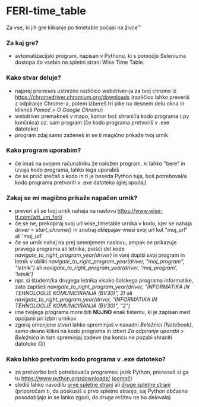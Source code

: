 # FERI-time_table
 Za vse, ki jih gre klikanje po timetable počasi na živce™


### Za kaj gre?
  - avtomatizacijski program, napisan v Pythonu, ki s pomočjo Seleniuma dostopa do vsebin na spletni strani Wise Time Table. 


### Kako stvar deluje?
  - najprej preneses ustrezno različico webdriver-ja za tvoj chrome iz https://chromedriver.chromium.org/downloads (različico lahko preveriš z odpiranje Chrome-a, potem izbereš tri pike na desnem delu okna in klikneš *Pomoč > O Google Chromu*)
  - webdriver premakneš v mapo, kamor boš shranil/a kodo programa (.py končnica) oz. sam program (če kodo programa pretvoriš v .exe datoteko)
  - program zdaj samo zaženeš in se ti magično prikaže tvoj urnik

### Kako program uporabim?
  - če imaš na svojem računalniku že naložen program, ki lahko "bere" in izvaja kodo programa, lahko tega uporabiš
  - če se prvič srečaš s kodo in ti je beseda Python tuja, boš potreboval/a kodo programa pretvoriti v .exe datoteko (glej spodaj)

### Zakaj se mi magično prikaže napačen urnik?
  - preveri ali se tvoj urnik nahaja na naslovu https://www.wise-tt.com/wtt_um_feri/
  - če se ne, prekopiraj svoj url wise_timetable urnika v kodo, kjer se nahaja  *driver = start_chrome()* in znotraj oklepajav vnesi svoj url kot "moj_url" ali 'moj_url'
  - če se urnik nahaj na prej omenjenem naslovu, ampak ne prikazuje pravega programa ali letnika, poišči del kode  *navigate_to_right_program_year(driver)*  in vanj dopiši svoj program in letnik v obliki  *navigate_to_right_program_year(driver, "moj_program", "letnik")* ali  *navigate_to_right_program_year(driver, 'moj_program', 'letnik')*
  - npr. si študent/ka drugega letnika visoko šolskega programa informatike, zato zapišeš  *navigate_to_right_program_year(driver, "INFORMATIKA IN TEHNOLOGIJE KOMUNICIRANJA (BV30)", 2)*  ali *navigate_to_right_program_year(driver, "INFORMATIKA IN TEHNOLOGIJE KOMUNICIRANJA (BV30)", "2")*
  - ime tvojega programa more biti **NUJNO** enak tistemu, ki je zapisan med opcijami pri izbiri urnikov
  - zgoraj omenjene stvari lahko spreminjaš v navadni *Beležnici (Notebook)*, samo desno klikni na kodo programa in izberi  *Za odpiranje uporabi > Beležnica* in tam spreminjaj zadeve (na koncu ne pozabi shraniti datoteke 😉)

### Kako lahko pretvorim kodo programa v .exe datoteko?
  - za pretvorbo boš potreboval/a programski jezik Python, preneseš si ga tu https://www.python.org/downloads/ ([pomoč](https://www.youtube.com/watch?v=i-MuSAwgwCU))
  - slediš lahko navodilu [prve spletne strani](https://www.geeksforgeeks.org/convert-python-script-to-exe-file/) ali [druge spletne strani](https://nitratine.net/blog/post/convert-py-to-exe/) (priporočam ti, da poskusiš s prvo spletno stranjo, saj Python občasno posodabljajo in se lahko zgodi, da druga rešitev ne bo delovala)
